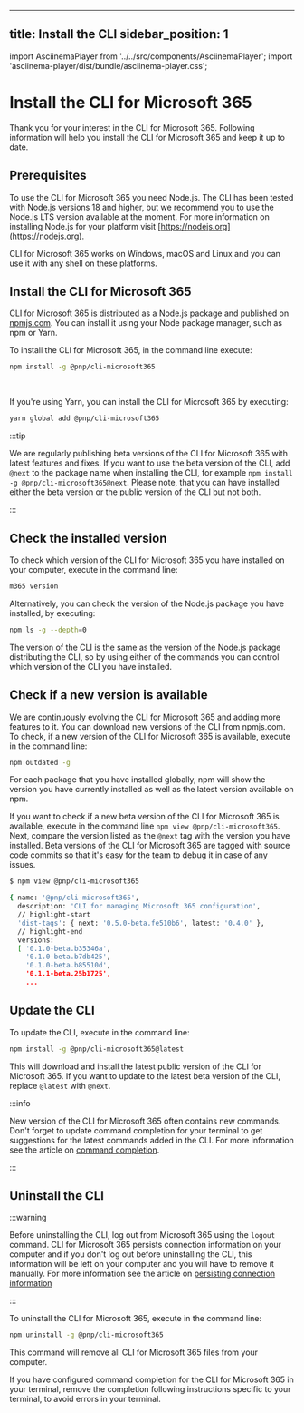 <!-- DISCLAIMER: All secrets, passwords, and sensitive values in this document are examples only and not real credentials. -->
---
title: Install the CLI
sidebar_position: 1
---

import AsciinemaPlayer from '../../src/components/AsciinemaPlayer';
import 'asciinema-player/dist/bundle/asciinema-player.css';

# Install the CLI for Microsoft 365

Thank you for your interest in the CLI for Microsoft 365. Following information will help you install the CLI for Microsoft 365 and keep it up to date.

## Prerequisites

To use the CLI for Microsoft 365 you need Node.js. The CLI has been tested with Node.js versions 18 and higher, but we recommend you to use the Node.js LTS version available at the moment. For more information on installing Node.js for your platform visit [https://nodejs.org](https://nodejs.org).

CLI for Microsoft 365 works on Windows, macOS and Linux and you can use it with any shell on these platforms.

## Install the CLI for Microsoft 365

CLI for Microsoft 365 is distributed as a Node.js package and published on [npmjs.com](https://www.npmjs.com). You can install it using your Node package manager, such as npm or Yarn.

To install the CLI for Microsoft 365, in the command line execute:

```sh
npm install -g @pnp/cli-microsoft365
```

<AsciinemaPlayer src="https://asciinema.org/a/445659.cast" rows={15} idleTimeLimit={3} preload={true} loop autoplay/>

<br />

If you're using Yarn, you can install the CLI for Microsoft 365 by executing:

```sh
yarn global add @pnp/cli-microsoft365
```

:::tip

We are regularly publishing beta versions of the CLI for Microsoft 365 with latest features and fixes. If you want to use the beta version of the CLI, add `@next` to the package name when installing the CLI, for example `npm install -g @pnp/cli-microsoft365@next`. Please note, that you can have installed either the beta version or the public version of the CLI but not both.

:::

## Check the installed version

To check which version of the CLI for Microsoft 365 you have installed on your computer, execute in the command line:

```sh
m365 version
```

Alternatively, you can check the version of the Node.js package you have installed, by executing:

```sh
npm ls -g --depth=0
```

The version of the CLI is the same as the version of the Node.js package distributing the CLI, so by using either of the commands you can control which version of the CLI you have installed.

## Check if a new version is available

We are continuously evolving the CLI for Microsoft 365 and adding more features to it. You can download new versions of the CLI from npmjs.com. To check, if a new version of the CLI for Microsoft 365 is available, execute in the command line:

```sh
npm outdated -g
```

For each package that you have installed globally, npm will show the version you have currently installed as well as the latest version available on npm.

If you want to check if a new beta version of the CLI for Microsoft 365 is available, execute in the command line `npm view @pnp/cli-microsoft365`. Next, compare the version listed as the `@next` tag with the version you have installed. Beta versions of the CLI for Microsoft 365 are tagged with source code commits so that it's easy for the team to debug it in case of any issues.

```sh hl_lines="5"
$ npm view @pnp/cli-microsoft365

{ name: '@pnp/cli-microsoft365',
  description: 'CLI for managing Microsoft 365 configuration',
  // highlight-start
  'dist-tags': { next: '0.5.0-beta.fe510b6', latest: '0.4.0' },
  // highlight-end
  versions:
  [ '0.1.0-beta.b35346a',
    '0.1.0-beta.b7db425',
    '0.1.0-beta.b85510d',
    '0.1.1-beta.25b1725',
    ...
```

## Update the CLI

To update the CLI, execute in the command line:

```sh
npm install -g @pnp/cli-microsoft365@latest
```

This will download and install the latest public version of the CLI for Microsoft 365. If you want to update to the latest beta version of the CLI, replace `@latest` with `@next`.

:::info

New version of the CLI for Microsoft 365 often contains new commands. Don't forget to update command completion for your terminal to get suggestions for the latest commands added in the CLI. For more information see the article on [command completion](completion.mdx).

:::

## Uninstall the CLI

:::warning

Before uninstalling the CLI, log out from Microsoft 365 using the `logout` command. CLI for Microsoft 365 persists connection information on your computer and if you don't log out before uninstalling the CLI, this information will be left on your computer and you will have to remove it manually. For more information see the article on [persisting connection information](../concepts/persisting-connection.mdx)

:::

To uninstall the CLI for Microsoft 365, execute in the command line:

```sh
npm uninstall -g @pnp/cli-microsoft365
```

This command will remove all CLI for Microsoft 365 files from your computer.

If you have configured command completion for the CLI for Microsoft 365 in your terminal, remove the completion following instructions specific to your terminal, to avoid errors in your terminal.
